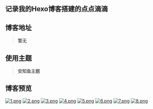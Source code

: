 ## 记录我的Hexo博客搭建的点点滴滴
## 博客地址
> **暂无**
## 使用主题
> **安知鱼主题**
## 博客预览
[![1.png](https://img1.imgtp.com/2023/07/25/F3rQprgo.png)](https://img1.imgtp.com/2023/07/25/F3rQprgo.png)
[![2.png](https://img1.imgtp.com/2023/07/25/CN4nQUHN.png)](https://img1.imgtp.com/2023/07/25/CN4nQUHN.png)
[![3.png](https://img1.imgtp.com/2023/07/25/Fs3JyB1u.png)](https://img1.imgtp.com/2023/07/25/Fs3JyB1u.png)
[![4.png](https://img1.imgtp.com/2023/07/25/rIRGNA3T.png)](https://img1.imgtp.com/2023/07/25/rIRGNA3T.png)
[![5.png](https://img1.imgtp.com/2023/07/25/aTlevBAd.png)](https://img1.imgtp.com/2023/07/25/aTlevBAd.png)
[![6.png](https://img1.imgtp.com/2023/07/25/1YgkyVBD.png)](https://img1.imgtp.com/2023/07/25/1YgkyVBD.png)
[![7.png](https://img1.imgtp.com/2023/07/25/x85rNBTB.png)](https://img1.imgtp.com/2023/07/25/x85rNBTB.png)
[![8.png](https://img1.imgtp.com/2023/07/25/BuLRpEBF.png)](https://img1.imgtp.com/2023/07/25/BuLRpEBF.png)